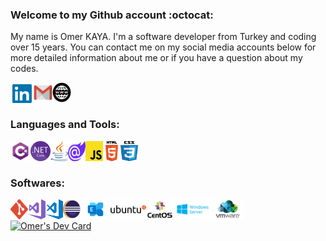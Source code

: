 ### Welcome to my Github account :octocat:
 My name is Omer KAYA. I'm a software developer from Turkey and coding over 15 years. You can contact me on my social media accounts below for more detailed information about me or if you have a question about my codes.

<a href="https://www.linkedin.com/in/%C3%B6mer-kaya-810a9b200/" target="_blank"><img align="left" width="37px" height="36px" src="https://github.com/omer-repo/omer-repo/blob/main/icons/linkedin-logo.png" /> </a>
<a href="https://mail.google.com/mail/?view=cm&fs=1&tf=1&to=ofaruk.k@gmail.com" target="_blank"><img align="left" width="30px" height="32px" src="https://github.com/omer-repo/omer-repo/blob/main/icons/gmail-logo.png" /> </a>
<a href="https://omerkaya.dev" target="_blank"><img align="left" width="30px" height="32px" src="https://github.com/omer-repo/omer-repo/blob/main/icons/wwwlogo.png" /></a>


<br />
<br />


### Languages and Tools:

<img align="left" width="32px" height="32px" src="https://github.com/omer-repo/omer-repo/blob/main/icons/c-sharp-logo.png" />
<img align="left" width="32px" height="32px" src="https://github.com/omer-repo/omer-repo/blob/main/icons/net-core-logo.png" />
<img align="left" width="28px" height="32px" src="https://github.com/omer-repo/omer-repo/blob/main/icons/java-logo.png" />

<img align="left" width="28px" height="32px" src="https://github.com/omer-repo/omer-repo/blob/main/icons/blazor-logo.png" />

<img align="left" width="28px" height="32px" src="https://github.com/omer-repo/omer-repo/blob/main/icons/js-logo.png" />
<img align="left" width="28px" height="32px" src="https://github.com/omer-repo/omer-repo/blob/main/icons/html-logo.png" />
<img align="left" width="28px" height="32px" src="https://github.com/omer-repo/omer-repo/blob/main/icons/css-logo.png" />

<br />
<br />

### Softwares:

<img align="left" width="28px" height="32px" src="https://github.com/omer-repo/omer-repo/blob/main/icons/git-logo.png" />
<img align="left" width="28px" height="32px" src="https://github.com/omer-repo/omer-repo/blob/main/icons/vs-logo.png" />
<img align="left" width="28px" height="32px" src="https://github.com/omer-repo/omer-repo/blob/main/icons/vs-code-logo.png" />
<img align="left" width="28px" height="32px" src="https://github.com/omer-repo/omer-repo/blob/main/icons/eclipse-logo.png" />
<img align="left"  height="32px" src="https://github.com/omer-repo/omer-repo/blob/main/icons/exchange-logo.png" />
<img align="left"  height="32px" src="https://github.com/omer-repo/omer-repo/blob/main/icons/Ubuntu-Logo.png" />
<img align="left"  height="32px" src="https://github.com/omer-repo/omer-repo/blob/main/icons/centos-logo-vertical.png" />
<img align="left"  height="32px" src="https://github.com/omer-repo/omer-repo/blob/main/icons/windows-server-logo.png" />
<img align="left"  height="32px" src="https://github.com/omer-repo/omer-repo/blob/main/icons/vmware-logo.png" />




<br />
<br /><a href="https://app.daily.dev/ofk"><img src="https://api.daily.dev/devcards/067381aed6c04dc498b0848e96450361.png?r=qzv" width="400" alt="Omer's Dev Card"/></a>
<br />

